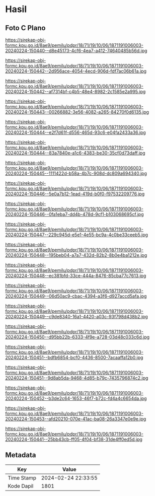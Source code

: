 # Hasil

## Foto C Plano

https://sirekap-obj-formc.kpu.go.id/8ae9/pemilu/pdpr/18/71/19/10/06/1871191006003-20240224-150440--d8e45173-4cf6-4ea7-a412-74640485b56d.jpg

https://sirekap-obj-formc.kpu.go.id/8ae9/pemilu/pdpr/18/71/19/10/06/1871191006003-20240224-150442--2d956ace-4054-4ecd-906d-fdf7ac06b61a.jpg

https://sirekap-obj-formc.kpu.go.id/8ae9/pemilu/pdpr/18/71/19/10/06/1871191006003-20240224-150442--af7314bf-c4b5-48e4-8982-2c1585e2a995.jpg

https://sirekap-obj-formc.kpu.go.id/8ae9/pemilu/pdpr/18/71/19/10/06/1871191006003-20240224-150443--00266882-3e56-4082-a265-84270f0d6135.jpg

https://sirekap-obj-formc.kpu.go.id/8ae9/pemilu/pdpr/18/71/19/10/06/1871191006003-20240224-150444--e2f7d61f-d556-465d-93c6-e04fa2433a36.jpg

https://sirekap-obj-formc.kpu.go.id/8ae9/pemilu/pdpr/18/71/19/10/06/1871191006003-20240224-150444--83a7840e-a1c6-4383-be30-35cf0d73daff.jpg

https://sirekap-obj-formc.kpu.go.id/8ae9/pemilu/pdpr/18/71/19/10/06/1871191006003-20240224-150445--1111422d-b58a-4b7c-908d-dc809a694340.jpg

https://sirekap-obj-formc.kpu.go.id/8ae9/pemilu/pdpr/18/71/19/10/06/1871191006003-20240224-150446--5e0a7b12-1ead-419d-b0f0-f97532209776.jpg

https://sirekap-obj-formc.kpu.go.id/8ae9/pemilu/pdpr/18/71/19/10/06/1871191006003-20240224-150446--0fa1eba7-dd4b-478d-9cf1-b103068695cf.jpg

https://sirekap-obj-formc.kpu.go.id/8ae9/pemilu/pdpr/18/71/19/10/06/1871191006003-20240224-150447--229c945d-e5e1-4e55-bc9a-4c0be33ceeb5.jpg

https://sirekap-obj-formc.kpu.go.id/8ae9/pemilu/pdpr/18/71/19/10/06/1871191006003-20240224-150448--195beb04-a7a7-432d-82b2-8b0e4ba1212e.jpg

https://sirekap-obj-formc.kpu.go.id/8ae9/pemilu/pdpr/18/71/19/10/06/1871191006003-20240224-150448--ec381bfd-33ce-444a-8476-85cba77c7613.jpg

https://sirekap-obj-formc.kpu.go.id/8ae9/pemilu/pdpr/18/71/19/10/06/1871191006003-20240224-150449--06d50ac9-cbac-4394-a3f6-d927accd5afa.jpg

https://sirekap-obj-formc.kpu.go.id/8ae9/pemilu/pdpr/18/71/19/10/06/1871191006003-20240224-150449--c9de8340-16a1-4420-a03c-93f798d438b2.jpg

https://sirekap-obj-formc.kpu.go.id/8ae9/pemilu/pdpr/18/71/19/10/06/1871191006003-20240224-150450--d95bb22b-6333-4f9e-a728-03d48c033c6d.jpg

https://sirekap-obj-formc.kpu.go.id/8ae9/pemilu/pdpr/18/71/19/10/06/1871191006003-20240224-150451--bdfb6854-bcf0-4436-8500-7acaaffa12b0.jpg

https://sirekap-obj-formc.kpu.go.id/8ae9/pemilu/pdpr/18/71/19/10/06/1871191006003-20240224-150451--9d8ab5da-9468-4d85-b79c-7435796874c2.jpg

https://sirekap-obj-formc.kpu.go.id/8ae9/pemilu/pdpr/18/71/19/10/06/1871191006003-20240224-150452--b3de2c64-1653-46f7-b72c-fd4a4c6654da.jpg

https://sirekap-obj-formc.kpu.go.id/8ae9/pemilu/pdpr/18/71/19/10/06/1871191006003-20240224-150453--afd20210-070e-41ac-ba08-26a3347e0e9e.jpg

https://sirekap-obj-formc.kpu.go.id/8ae9/pemilu/pdpr/18/71/19/10/06/1871191006003-20240224-150441--25bb43cb-ff05-4f04-bf38-31de4ff0ed5d.jpg


## Metadata

| Key        | Value               |
| ---------- | ------------------- |
| Time Stamp | 2024-02-24 22:33:55 |
| Kode Dapil | 1801                |




